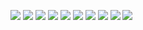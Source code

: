 ![](https://bambosan.github.io/Vine-Shaders-BE/pic/ss1.jpg)
![](https://bambosan.github.io/Vine-Shaders-BE/pic/ss2.jpg)
![](https://bambosan.github.io/Vine-Shaders-BE/pic/ss3.jpg)
![](https://bambosan.github.io/Vine-Shaders-BE/pic/ss4.jpg)
![](https://bambosan.github.io/Vine-Shaders-BE/pic/ss5.jpg)
![](https://bambosan.github.io/Vine-Shaders-BE/pic/ss6.jpg)
![](https://bambosan.github.io/Vine-Shaders-BE/pic/ss7.jpg)
![](https://bambosan.github.io/Vine-Shaders-BE/pic/ss8.jpg)
![](https://bambosan.github.io/Vine-Shaders-BE/pic/ss9.jpg)
![](https://bambosan.github.io/Vine-Shaders-BE/pic/ss10.jpg)



